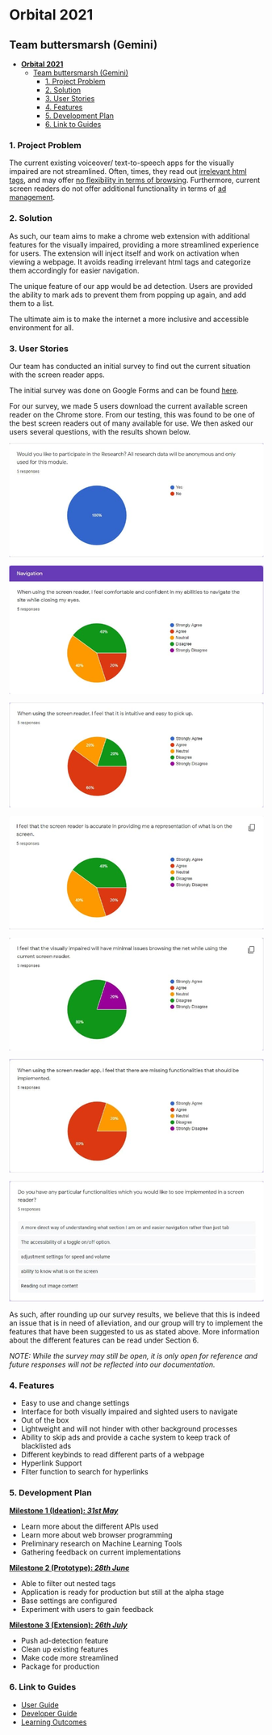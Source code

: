 # **Orbital 2021**

## Team buttersmarsh (Gemini)

* [**Orbital 2021**](#orbital-2021)
    * [Team buttersmarsh (Gemini)](#team-buttersmarsh-gemini)
        * [1. Project Problem](#1-project-problem)
        * [2. Solution](#2-solution)
        * [3. User Stories](#3-user-stories)
        * [4. Features](#4-features)
        * [5. Development Plan ](#5-development-plan-)
        * [6. Link to Guides](#6-link-to-guides)

### 1. Project Problem

The current existing voiceover/ text-to-speech apps for the visually impaired are not streamlined. Often, times, they read out [irrelevant html tags](https://www.bbc.com/news/world-us-canada-49694453), and may offer [no flexibility in terms of browsing](https://qz.com/1407450/theres-already-a-blueprint-for-a-more-accessible-internet/). Furthermore, current screen readers do not offer additional functionality in terms of [ad management](https://qz.com/1800064/for-blind-facebook-users-ads-havent-been-labeled-as-ads/).

### 2. Solution

As such, our team aims to make a chrome web extension with additional features for the visually impaired, providing a more streamlined experience for users. The extension will inject itself and work on activation when viewing a webpage. It avoids reading irrelevant html tags and categorize them accordingly for easier navigation.

The unique feature of our app would be ad detection. Users are provided the ability to mark ads to prevent them from popping up again, and add them to a list.

The ultimate aim is to make the internet a more inclusive and accessible environment for all.

### 3. User Stories

Our team has conducted an initial survey to find out the current situation with the screen reader apps. 

The initial survey was done on Google Forms and can be found [here](https://forms.gle/WyxcTo7292mQR5iu7).

For our survey, we made 5 users download the current available screen reader on the Chrome store. From our testing, this was found to be one of the best screen readers out of many available for use. We then asked our users several questions, with the results shown below.

![](imgs/pre_survey1.jpg)

![](imgs/pre_survey2.jpg)

![](imgs/pre_survey3.jpg)

![](imgs/pre_survey4.jpg)

![](imgs/pre_survey5.jpg)

![](imgs/pre_survey6.jpg)

![](imgs/pre_survey7.jpg)

As such, after rounding up our survey results, we believe that this is indeed an issue that is in need of alleviation, and our group will try to implement the features that have been suggested to us as stated above. More information about the different features can be read under Section 6.

*NOTE: While the survey may still be open, it is only open for reference and future responses will not be reflected into our documentation.* 

### 4. Features

- Easy to use and change settings
- Interface for both visually impaired and sighted users to navigate
- Out of the box
- Lightweight and will not hinder with other background processes
- Ability to skip ads and provide a cache system to keep track of blacklisted ads
- Different keybinds to read different parts of a webpage
- Hyperlink Support
- Filter function to search for hyperlinks

### 5. Development Plan 

**<u>Milestone 1 (Ideation): *31st May*</u>**

 - Learn more about the different APIs used
 - Learn more about web browser programming
 - Preliminary research on Machine Learning Tools
 - Gathering feedback on current implementations

**<u>Milestone 2 (Prototype): *28th June*</u>**

 - Able to filter out nested tags
 - Application is ready for production but still at the alpha stage
 - Base settings are configured
 - Experiment with users to gain feedback

**<u>Milestone 3 (Extension): *26th July*</u>**

 - Push ad-detection feature
 - Clean up existing features
 - Make code more streamlined
 - Package for production

### 6. Link to Guides

- [User Guide](https://github.com/RyanCheungJF/Synch/blob/main/docs/UserGuide.md)
- [Developer Guide](https://github.com/RyanCheungJF/Synch/blob/main/docs/DeveloperGuide.md)
- [Learning Outcomes](https://github.com/RyanCheungJF/Synch/blob/main/docs/LearningOutcomes.md)
